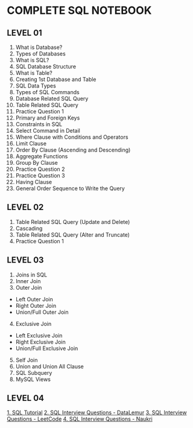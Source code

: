 # COMPLETE SQL NOTEBOOK

## LEVEL 01

1. What is Database?
2. Types of Databases
3. What is SQL?
4. SQL Database Structure
5. What is Table?
6. Creating 1st Database and Table
7. SQL Data Types
8. Types of SQL Commands
9. Database Related SQL Query
10. Table Related SQL Query
11. Practice Question 1
12. Primary and Foreign Keys
13. Constraints in SQL
14. Select Command in Detail
15. Where Clause with Conditions and Operators
16. Limit Clause
17. Order By Clause (Ascending and Descending)
18. Aggregate Functions
19. Group By Clause
20. Practice Question 2
21. Practice Question 3
22. Having Clause
23. General Order Sequence to Write the Query

## LEVEL 02

1. Table Related SQL Query (Update and Delete)
2. Cascading
3. Table Related SQL Query (Alter and Truncate)
4. Practice Question 1

## LEVEL 03

1. Joins in SQL
2. Inner Join
3. Outer Join

- Left Outer Join
- Right Outer Join
- Union/Full Outer Join

4. Exclusive Join

- Left Exclusive Join
- Right Exclusive Join
- Union/Full Exclusive Join

5. Self Join
6. Union and Union All Clause
7. SQL Subquery
8. MySQL Views

## LEVEL 04

[1. SQL Tutorial](https://www.programiz.com/sql/getting-started)
[2. SQL Interview Questions - DataLemur](https://datalemur.com/questions)
[3. SQL Interview Questions - LeetCode](https://leetcode.com/studyplan/top-sql-50/)
[4. SQL Interview Questions - Naukri](https://www.naukri.com/code360/problem-lists/top-100-sql-problems)
